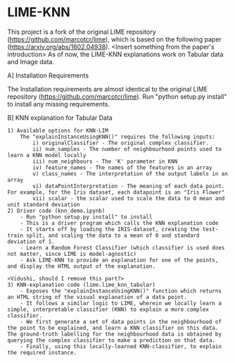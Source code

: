 # LIME-KNN

This project is a fork of the original LIME repository (https://github.com/marcotcr/lime), which is based on the following paper (https://arxiv.org/abs/1602.04938).
<Insert something from the paper's introduction>
As of now, the LIME-KNN explanations work on Tabular data and Image data.

A] Installation Requirements

The Installation requirements are almost identical to the original LIME repository (https://github.com/marcotcr/lime).
Run "python setup.py install" to install any missing requirements.

B] KNN explanation for Tabular Data
	
	1) Available options for KNN-LIM
		The "explainInstanceUsingKNN()" requires the following inputs:
			i) originalClassifier - The original complex classifier. 
			ii) num_samples - The number of neighbourhood points used to learn a KNN model locally
			iii) num_neighbours - The 'K' parameter in KNN
			iv) feature_names - The names of the features in an array
			v) class_names - The interpretation of the output labels in an array
			vi) dataPointInterpretation - The meaning of each data point. For example, for the Iris dataset, each datapoint is an "Iris Flower"
			vii) scalar - the scalar used to scale the data to 0 mean and unit standard deviation
	2) Driver code (knn_demo.ipynb)
		- Run "python setup.py install" to install 
		- This is a driver program which calls the KNN explanation code
		- It starts off by loading the IRIS-dataset, creating the test-train split, and scaling the data to a mean of 0 and standard deviation of 1.
		- Learn a Random Forest Classifier (which classifier is used does not matter, since LIME is model-agnostic)
		- Ask LIME-KNN to provide an explanation for one of the points, and display the HTML output of the explanation.
	
	<Vidushi, should I remove this part?>
	3) KNN-explanation code (lime.lime_knn_tabular)
		- Exposes the "explainInstanceUsingKNN()" function which returns an HTML string of the visual explanation of a data point.
		- It follows a similar logic to LIME, wherein we locally learn a simple, interpretable classifier (KNN) to explain a more complex classifier.
		- We first generate a set of data points in the neighbourhood of the point to be explained, and learn a KNN classifier on this data. The ground-truth labelling for the neighbourhood data is obtained by querying the complex classifier to make a prediction on that data.
		- Finally, using this locally-learned KNN-classifier, to explain the required instance. 	
		